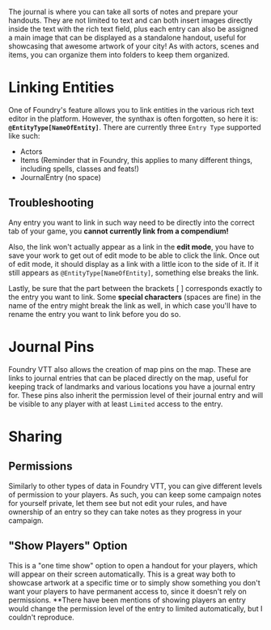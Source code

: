 ---
---
The journal is where you can take all sorts of notes and prepare your handouts. They are not limited to text and can both insert images directly inside the text with the rich text field, plus each entry can also be assigned a main image that can be displayed as a standalone handout, useful for showcasing that awesome artwork of your city! As with actors, scenes and items, you can organize them into folders to keep them organized.

# Linking Entities
One of Foundry's feature allows you to link entities in the various rich text editor in the platform. However, the synthax is often forgotten, so here it is: **`@EntityType[NameOfEntity]`**. There are currently three `Entry Type` supported like such:
* Actors
* Items (Reminder that in Foundry, this applies to many different things, including spells, classes and feats!)
* JournalEntry (no space)

## Troubleshooting
Any entry you want to link in such way need to be directly into the correct tab of your game, you **cannot currently link from a compendium!** 

Also, the link won't actually appear as a link in the **edit mode**, you have to save your work to get out of edit mode to be able to click the link. Once out of edit mode, it should display as a link with a little icon to the side of it. If it still appears as `@EntityType[NameOfEntity]`, something else breaks the link. 

Lastly, be sure that the part between the brackets [ ] corresponds exactly to the entry you want to link. Some **special characters** (spaces are fine) in the name of the entry might break the link as well, in which case you'll have to rename the entry you want to link before you do so.

# Journal Pins
Foundry VTT also allows the creation of map pins on the map. These are links to journal entries that can be placed directly on the map, useful for keeping track of landmarks and various locations you have a journal entry for. These pins also inherit the permission level of their journal entry and will be visible to any player with at least `Limited` access to the entry.


# Sharing
## Permissions
Similarly to other types of data in Foundry VTT, you can give different levels of permission to your players. As such, you can keep some campaign notes for yourself private, let them see but not edit your rules, and have ownership of an entry so they can take notes as they progress in your campaign.

## "Show Players" Option
This is a "one time show" option to open a handout for your players, which will appear on their screen automatically. This is a great way both to showcase artwork at a specific time or to simply show something you don't want your players to have permanent access to, since it doesn't rely on permissions. 
**There have been mentions of showing players an entry would change the permission level of the entry to limited automatically, but I couldn't reproduce.
